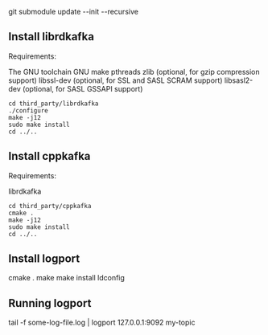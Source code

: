 

git submodule update --init --recursive


Install librdkafka
------------------

Requirements:

The GNU toolchain
GNU make
pthreads
zlib (optional, for gzip compression support)
libssl-dev (optional, for SSL and SASL SCRAM support)
libsasl2-dev (optional, for SASL GSSAPI support)

```
cd third_party/librdkafka
./configure
make -j12
sudo make install
cd ../..
```


Install cppkafka
----------------

Requirements:

librdkafka

```
cd third_party/cppkafka
cmake .
make -j12
sudo make install
cd ../..
```


Install logport
----------------

cmake .
make
make install
ldconfig



Running logport
---------------

tail -f some-log-file.log | logport 127.0.0.1:9092 my-topic